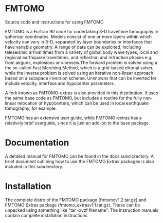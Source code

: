 # FMTOMO
Source code and instructions for using FMTOMO

FMTOMO is a Fortran 90 code for undertaking 3-D traveltime tomography in spherical coordinates. Models consist of one or more layers within which velocity can vary in 3-D, separated by layer boundaries or interfaces that have variable geometry. A range of data can be exploited, including teleseismic arrival times from a variety of global body wave types, local and regional earthquake traveltimes, and reflection and refraction phases e.g. from airguns, explosions or vibroseis.The forward problem is solved using a the so-called Fast Marching Method, which is a grid-based eikonal solver, while the inverse problem is solved using an iterative non-linear approach based on a subspace inversion scheme. Unknowns that can be inverted for include velocity, interface and hypocenter parameters.

A fork known as FMTOMO-extras is also provided in this distribution. It uses the same base code as FMTOMO, but includes a routine for the fully non-linear relocation of hypocenters, which can be used in local earthquake tomography, for example.

FMTOMO has an extensive user guide, while FMTOMO-extras has a relatively brief userguide, since it is just an add-on to the base package.

# Documentation

A detailed manual for FMTOMO can be found in the docs subdicrectory. A brief document outlining how to use the FMTOMO Extras packages is also included in this subdirectory.

# Installation

The complete distro of the FMTOMO package (fmtomov1.2.tar.gz) and FMTOMO Extras package (fmtomo_extrasv1.1.tar.gz). These can be unpacked using something like "tar -xvzf filename". The instruction manuals contain complete installation instructions.
